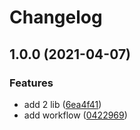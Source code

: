 # Changelog

## 1.0.0 (2021-04-07)


### Features

* add 2 lib ([6ea4f41](https://www.github.com/rudywaltz/monorepo-test/commit/6ea4f4132e5969bc8fac2d392be5e7dc3bd699b0))
* add workflow ([0422969](https://www.github.com/rudywaltz/monorepo-test/commit/042296983f9361bed1618eb7457404e7b3caaf1a))
